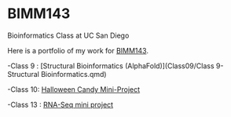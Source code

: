 # BIMM143
Bioinformatics Class at UC San Diego 

Here is a portfolio of my work for [BIMM143](https://bioboot.github.io/bimm143_F22/).

-Class 9 : [Structural Bioinformatics (AlphaFold)](Class09/Class 9-Structural Bioinformatics.qmd)

-Class 10: [Halloween Candy Mini-Project](Class10_Halloween/HalloweenMiniProject.qmd)

-Class 13 : [RNA-Seq mini project](CLASS13/Class13.qmd)
